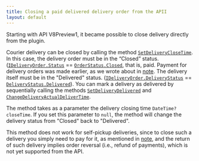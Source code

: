 ```yaml
---
title: Closing a paid delivered delivery order from the APII
layout: default
---
```


Starting with API V8Preview1, it became possible to close delivery directly from the plugin.

Courier delivery can be closed by calling the method
[`SetDeliveryCloseTime`](https://syrve.github.io/front.api.sdk/v8/html/M_Resto_Front_Api_Editors_IEditSession_SetDeliveryCloseTime.htm).
In this case, the delivery order must be in the “Closed” status.
([`IDeliveryOrder.Status`](https://syrve.github.io/front.api.sdk/v8/html/P_Resto_Front_Api_Data_Orders_IOrder_Status.htm) ==
[`OrderStatus.Closed`](https://syrve.github.io/front.api.sdk/v8/html/T_Resto_Front_Api_Data_Orders_OrderStatus.htm),
that is, paid. Payment for delivery orders was made earlier, as we wrote about in
[note](https://syrve.github.io/front.api.doc/2020/12/23/pay-deliveries.html).
The delivery itself must be in the "Delivered" status.
([`IDeliveryOrder.DeliveryStatus`](https://syrve.github.io/front.api.sdk/v8/html/P_Resto_Front_Api_Data_Orders_IDeliveryOrder_DeliveryStatus.htm) ==
[`DeliveryStatus.Delivered`](https://syrve.github.io/front.api.sdk/v8/html/T_Resto_Front_Api_Data_Brd_DeliveryStatus.htm)).
You can mark a delivery as delivered by sequentially calling the methods
[`SetDeliveryDelivered`](https://syrve.github.io/front.api.sdk/v8/html/M_Resto_Front_Api_Editors_IEditSession_SetDeliveryDelivered.htm) and
[`ChangeDeliveryActualDeliverTime`](https://syrve.github.io/front.api.sdk/v8/html/M_Resto_Front_Api_Editors_IEditSession_ChangeDeliveryActualDeliverTime.htm).

The method takes as a parameter the delivery closing time `DateTime? closeTime`.
If you set this parameter to `null`, the method will change the delivery status from "Closed" back to "Delivered".

This method does not work for self-pickup deliveries, since to close such a delivery you simply need to pay for it, as mentioned in
[note](https://syrve.github.io/front.api.doc/2020/12/23/pay-deliveries.html),
and the return of such delivery implies order reversal (i.e., refund of payments), which is not yet supported from the API.

